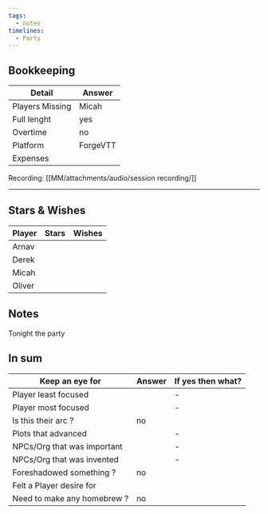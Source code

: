 ```yaml
---
tags:
  - notes
timelines:
  - Party
---
```

## Bookkeeping

| Detail          | Answer   |
| --------------- | -------- |
| Players Missing | Micah    |
| Full lenght     | yes      |
| Overtime        | no       |
| Platform        | ForgeVTT |
| Expenses        |          |
Recording: [[MM/attachments/audio/session recording/]]

----
## Stars & Wishes

| Player | Stars | Wishes |
| ------ | ----- | ------ |
| Arnav  |       |        |
| Derek  |       |        |
| Micah  |       |        |
| Oliver |       |        |
## Notes

Tonight the party 



## In sum

| Keep an eye for             | Answer | If yes then what? |
| --------------------------- | ------ | ----------------- |
| Player least focused        |        | -                 |
| Player most focused         |        | -                 |
| Is this their arc ?         | no     |                   |
| Plots that advanced         |        | -                 |
| NPCs/Org that was important |        | -                 |
| NPCs/Org that was invented  |        | -                 |
| Foreshadowed something ?    | no     |                   |
| Felt a Player desire for    |        |                   |
| Need to make any homebrew ? | no     |                   |

